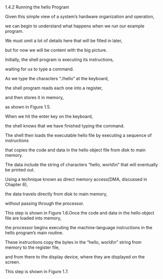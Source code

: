 1.4.2 Running the hello Program

Given this simple view of a system’s hardware organization and operation,
 
we can begin to understand what happens when we run our example program. 

We must omit a lot of details here that will be filled in later, 

but for now we will be content with the big picture.

Initially, the shell program is executing its instructions, 

waiting for us to type a command.
  
As we type the characters “./hello” at the keyboard,
 
the  shell program reads each one into a register, 

and then stores it in memory, 

as shown in Figure 1.5.

When we hit the enter key on the keyboard, 

the shell knows that we have finished typing the command. 

The shell then loads the executable hello file by executing a sequence of instructions 

that copies the code and data in the hello object file from disk to main memory. 

The data include the string of characters “hello, world\n” that will eventually be printed out.

Using a technique known as direct memory access(DMA, discussed in Chapter 6),
 
the data travels directly from disk to main memory, 

without passing through the processor. 

This step is shown in Figure 1.6.Once the code and data in the hello object file are loaded into memory, 

the processor begins executing the machine-language instructions in the hello program’s main routine. 

These instructions copy the bytes in the “hello, world\n” string from memory to the register file, 

and from there to the display device, where they are displayed on the screen. 

This step is shown in Figure 1.7.